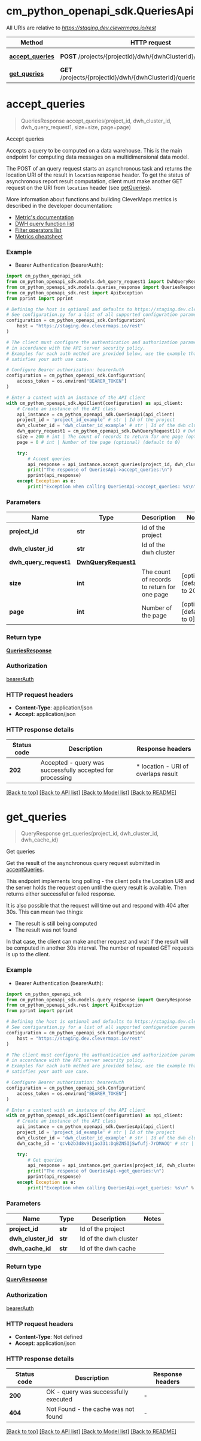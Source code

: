 # cm_python_openapi_sdk.QueriesApi

All URIs are relative to *https://staging.dev.clevermaps.io/rest*

Method | HTTP request | Description
------------- | ------------- | -------------
[**accept_queries**](QueriesApi.md#accept_queries) | **POST** /projects/{projectId}/dwh/{dwhClusterId}/queries | Accept queries
[**get_queries**](QueriesApi.md#get_queries) | **GET** /projects/{projectId}/dwh/{dwhClusterId}/queries/{dwhCacheId} | Get queries


# **accept_queries**
> QueriesResponse accept_queries(project_id, dwh_cluster_id, dwh_query_request1, size=size, page=page)

Accept queries

Accepts a query to be computed on a data warehouse. This is the main endpoint for computing data messages on a multidimensional data model.

The POST of an query request starts an asynchronous task and returns the location URI of the result in `location` response header.
To get the status of asynchronous report result computation, client must make another GET request on the URI from `location` header (see [getQueries](#operation/getQueries)).

More information about functions and building CleverMaps metrics is described in the developer documentation:
- [Metric's documentation](https://docs.clevermaps.io/docs/metrics)
- [DWH query function list](https://docs.clevermaps.io/docs/metrics#Metrics-DWHqueryfunctionlistDWH-query-function-list)
- [Filter operators list ](https://docs.clevermaps.io/docs/metrics#Metrics-FilteroperatorslistFilter-operators-list)
- [Metrics cheatsheet](https://docs.clevermaps.io/docs/metrics-cheatsheet)


### Example

* Bearer Authentication (bearerAuth):

```python
import cm_python_openapi_sdk
from cm_python_openapi_sdk.models.dwh_query_request1 import DwhQueryRequest1
from cm_python_openapi_sdk.models.queries_response import QueriesResponse
from cm_python_openapi_sdk.rest import ApiException
from pprint import pprint

# Defining the host is optional and defaults to https://staging.dev.clevermaps.io/rest
# See configuration.py for a list of all supported configuration parameters.
configuration = cm_python_openapi_sdk.Configuration(
    host = "https://staging.dev.clevermaps.io/rest"
)

# The client must configure the authentication and authorization parameters
# in accordance with the API server security policy.
# Examples for each auth method are provided below, use the example that
# satisfies your auth use case.

# Configure Bearer authorization: bearerAuth
configuration = cm_python_openapi_sdk.Configuration(
    access_token = os.environ["BEARER_TOKEN"]
)

# Enter a context with an instance of the API client
with cm_python_openapi_sdk.ApiClient(configuration) as api_client:
    # Create an instance of the API class
    api_instance = cm_python_openapi_sdk.QueriesApi(api_client)
    project_id = 'project_id_example' # str | Id of the project
    dwh_cluster_id = 'dwh_cluster_id_example' # str | Id of the dwh cluster
    dwh_query_request1 = cm_python_openapi_sdk.DwhQueryRequest1() # DwhQueryRequest1 | 
    size = 200 # int | The count of records to return for one page (optional) (default to 200)
    page = 0 # int | Number of the page (optional) (default to 0)

    try:
        # Accept queries
        api_response = api_instance.accept_queries(project_id, dwh_cluster_id, dwh_query_request1, size=size, page=page)
        print("The response of QueriesApi->accept_queries:\n")
        pprint(api_response)
    except Exception as e:
        print("Exception when calling QueriesApi->accept_queries: %s\n" % e)
```



### Parameters


Name | Type | Description  | Notes
------------- | ------------- | ------------- | -------------
 **project_id** | **str**| Id of the project | 
 **dwh_cluster_id** | **str**| Id of the dwh cluster | 
 **dwh_query_request1** | [**DwhQueryRequest1**](DwhQueryRequest1.md)|  | 
 **size** | **int**| The count of records to return for one page | [optional] [default to 200]
 **page** | **int**| Number of the page | [optional] [default to 0]

### Return type

[**QueriesResponse**](QueriesResponse.md)

### Authorization

[bearerAuth](../README.md#bearerAuth)

### HTTP request headers

 - **Content-Type**: application/json
 - **Accept**: application/json

### HTTP response details

| Status code | Description | Response headers |
|-------------|-------------|------------------|
**202** | Accepted - query was successfully accepted for processing |  * location - URI of overlaps result <br>  |

[[Back to top]](#) [[Back to API list]](../README.md#documentation-for-api-endpoints) [[Back to Model list]](../README.md#documentation-for-models) [[Back to README]](../README.md)

# **get_queries**
> QueryResponse get_queries(project_id, dwh_cluster_id, dwh_cache_id)

Get queries

Get the result of the asynchronous query request submitted in [acceptQueries](#operation/acceptQueries).

This endpoint implements long polling - the client polls the Location URI and the server holds the request open until the query result is available. Then returns either successful or failed response.

It is also possible that the request will time out and respond with 404 after 30s. This can mean two things:
* The result is still being computed
* The result was not found

In that case, the client can make another request and wait if the result will be computed in another 30s interval. The number of repeated GET requests is up to the client.


### Example

* Bearer Authentication (bearerAuth):

```python
import cm_python_openapi_sdk
from cm_python_openapi_sdk.models.query_response import QueryResponse
from cm_python_openapi_sdk.rest import ApiException
from pprint import pprint

# Defining the host is optional and defaults to https://staging.dev.clevermaps.io/rest
# See configuration.py for a list of all supported configuration parameters.
configuration = cm_python_openapi_sdk.Configuration(
    host = "https://staging.dev.clevermaps.io/rest"
)

# The client must configure the authentication and authorization parameters
# in accordance with the API server security policy.
# Examples for each auth method are provided below, use the example that
# satisfies your auth use case.

# Configure Bearer authorization: bearerAuth
configuration = cm_python_openapi_sdk.Configuration(
    access_token = os.environ["BEARER_TOKEN"]
)

# Enter a context with an instance of the API client
with cm_python_openapi_sdk.ApiClient(configuration) as api_client:
    # Create an instance of the API class
    api_instance = cm_python_openapi_sdk.QueriesApi(api_client)
    project_id = 'project_id_example' # str | Id of the project
    dwh_cluster_id = 'dwh_cluster_id_example' # str | Id of the dwh cluster
    dwh_cache_id = 'q:vb2b3d8v91jao331:DqBZN5IjSwfufj-7rDMAOQ' # str | Id of the dwh cache

    try:
        # Get queries
        api_response = api_instance.get_queries(project_id, dwh_cluster_id, dwh_cache_id)
        print("The response of QueriesApi->get_queries:\n")
        pprint(api_response)
    except Exception as e:
        print("Exception when calling QueriesApi->get_queries: %s\n" % e)
```



### Parameters


Name | Type | Description  | Notes
------------- | ------------- | ------------- | -------------
 **project_id** | **str**| Id of the project | 
 **dwh_cluster_id** | **str**| Id of the dwh cluster | 
 **dwh_cache_id** | **str**| Id of the dwh cache | 

### Return type

[**QueryResponse**](QueryResponse.md)

### Authorization

[bearerAuth](../README.md#bearerAuth)

### HTTP request headers

 - **Content-Type**: Not defined
 - **Accept**: application/json

### HTTP response details

| Status code | Description | Response headers |
|-------------|-------------|------------------|
**200** | OK - query was successfully executed |  -  |
**404** | Not Found - the cache was not found |  -  |

[[Back to top]](#) [[Back to API list]](../README.md#documentation-for-api-endpoints) [[Back to Model list]](../README.md#documentation-for-models) [[Back to README]](../README.md)

